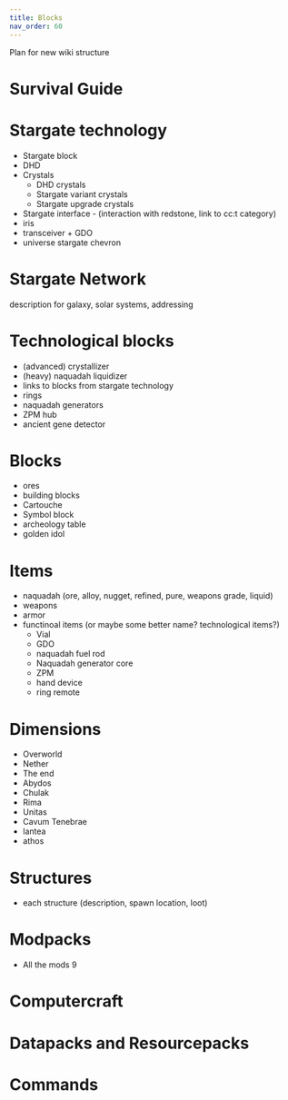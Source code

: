```yaml
---
title: Blocks
nav_order: 60
---
```


Plan for new wiki structure

# Survival Guide

# Stargate technology
- Stargate block
- DHD
- Crystals
  - DHD crystals
  - Stargate variant crystals
  - Stargate upgrade crystals
- Stargate interface - (interaction with redstone, link to cc:t category) 
- iris
- transceiver + GDO
- universe stargate chevron

# Stargate Network
description for galaxy, solar systems, addressing

# Technological blocks
- (advanced) crystallizer
- (heavy) naquadah liquidizer
- links to blocks from stargate technology
- rings
- naquadah generators
- ZPM hub
- ancient gene detector

# Blocks
- ores
- building blocks
- Cartouche
- Symbol block
- archeology table
- golden idol

# Items
- naquadah (ore, alloy, nugget, refined, pure, weapons grade, liquid)
- weapons
- armor
- functinoal items (or maybe some better name? technological items?)
  - Vial
  - GDO  
  - naquadah fuel rod
  - Naquadah generator core
  - ZPM
  - hand device
  - ring remote

# Dimensions
- Overworld
- Nether
- The end
- Abydos
- Chulak
- Rima
- Unitas
- Cavum Tenebrae
- lantea
- athos

# Structures
- each structure (description, spawn location, loot)

# Modpacks
- All the mods 9
# Computercraft
# Datapacks and Resourcepacks
# Commands

[//]: # (Taking the block screenshot)
[//]: # (yes I am lazy to generalize this)
[//]: # (/tp lukaskabc 9.5 189 -87.5 -135 45)
[//]: # (While the block is placed at 9 189 -88)

